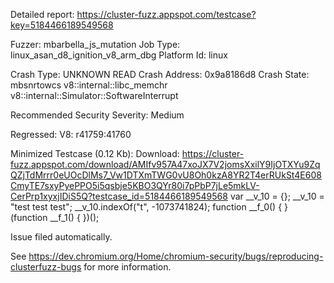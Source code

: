 Detailed report: https://cluster-fuzz.appspot.com/testcase?key=5184466189549568

Fuzzer: mbarbella_js_mutation
Job Type: linux_asan_d8_ignition_v8_arm_dbg
Platform Id: linux

Crash Type: UNKNOWN READ
Crash Address: 0x9a8186d8
Crash State:
  mbsnrtowcs
  v8::internal::libc_memchr
  v8::internal::Simulator::SoftwareInterrupt
  
Recommended Security Severity: Medium

Regressed: V8: r41759:41760

Minimized Testcase (0.12 Kb):
Download: https://cluster-fuzz.appspot.com/download/AMIfv957A47xoJX7V2jomsXxilY9IjOTXYu9ZqQZjTdMrrr0eUOcDlMs7_Vw1DTXmTWG0vU8Oh0kzA8YR2T4erRUkSt4E608CmyTE7sxyPyePPO5i5qsbje5KBO3QYr80i7pPbP7jLe5mkLV-CerPrp1xyxjIDiS5Q?testcase_id=5184466189549568
var __v_10 = {};
__v_10 = "test test test";
 __v_10.indexOf("t", -1073741824);
function __f_0() {
}
(function __f_1() {
})();


Issue filed automatically.

See https://dev.chromium.org/Home/chromium-security/bugs/reproducing-clusterfuzz-bugs for more information.